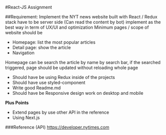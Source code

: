 #React-JS Assignment

##Requirement:
Implement the NYT news website built with React / Redux stack have to be server side (Can read the content by bot) implement as the best way in term of UX/UI and optimization
Minimum pages / scope of website should be
* Homepage: list the most popular articles
* Detail page: show the article
* Navigation

Homepage can be search the article by name by search bar, if the searched triggered, page should be updated without reloading whole page
* Should have be using Redux inside of the projects
* Should have use styled-component
* Write good Readme.md
* Should have be Responsive design work on desktop and mobile

**Plus Points**
* Extend pages by use other API in the reference
* Using Next.js

###Reference (API)
https://developer.nytimes.com
